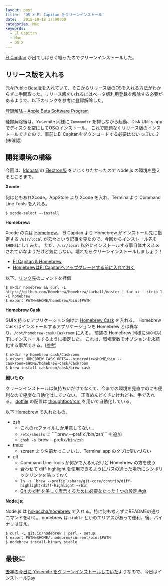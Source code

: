 ```yaml
---
layout: post
title:  'OS X El Capitan をクリーンインストール'
date:   2015-10-18 17:00:00
categories: Mac
keywords:
  - El Capitan
  - Mac
  - OS X
---
```


[El Capitan](http://www.apple.com/jp/osx/) が出てしばらく経ったのでクリーンインストールした。

## リリース版を入れる

元々[Public Beta版](https://beta.apple.com/sp/ja/betaprogram/)を入れていて、そこからリリース版のOSを入れる方法がわからずに手間取った。リリース版をいれるにはベータ版利用登録を解除する必要があるようで、以下のリンクを参考に登録解除した。

[登録解除 - Apple Beta Software Program](https://beta.apple.com/sp/ja/betaprogram/unenroll?locale=ja)

登録解除後は、Yosemite 同様に `Command+r` を押しながら起動、Disk Utility.app でディスクを空にしてOSのインストール。
これで問題なくリリース版のインストールできたので、事前にEl Capitanをダウンロードする必要はないっぽい...?(未確認)

## 開発環境の構築

今回は、[Idobata](https://idobata.io) の [Electron版](https://github.com/hrysd/idobata-electron) をいじくりたかったので Node.js の環境を整えるところまで。

**Xcode:**

何はともあれXcode。AppStore より Xcode を入れ、Terminalより Command Line Tools を入れる。

```
$ xcode-select ―-install
```

**Homebrew:**

Xcode の次は [Homebrew](http://brew.sh/index_ja.html)。
El Capitan より Homebrew がインストール先に指定する `/usr/local` が云々という記事を見たので、今回からインストール先を`$HOME`にしてみた。
ただ、`/usr/local` 以外にインストールする事自体オススメされていなようだけど気にしない。壊れたらクリーンインストールしましょう！

- [El Capitan & Homebrew](https://github.com/Homebrew/homebrew/blob/master/share/doc/homebrew/El_Capitan_and_Homebrew.md#if-usrlocal-does-not-exist)
- [HomebrewはEl Capitanへアップグレードする前に入れておく](http://qiita.com/riocampos/items/525ec4b35744ad586c5a)

以下、[リンク先](https://github.com/Homebrew/homebrew/blob/master/share/doc/homebrew/Installation.md#alternative-installs)のコマンドを拝借

```
$ mkdir homebrew && curl -L https://github.com/Homebrew/homebrew/tarball/master | tar xz --strip 1 -C homebrew
$ export PATH=$HOME/homebrew/bin:$PATH
```

**Homebrew Cask**

GUIを持ったアプリケーション向けに [Homebrew Cask](http://caskroom.io) を入れる。
Homebrew Cask はインストールするアプリケーションを Homebrew とは異なり、`/opt/homebrew-cask/Caskroom` に入る。
前述の Homebrew 同様に`$HOME`以下にインストールするように指定した。
これは、環境変数でオプションを永続化する事ができる。([参考](https://github.com/caskroom/homebrew-cask/blob/master/USAGE.md#options))

```
$ mkdir -p homebrew-cask/Caskroom
$ export HOMEBREW_CASK_OPTS=--binarydir=$HOME/bin --caskroom=$HOME/homebrew-cask/Caskroom
$ brew install caskroom/cask/brew-cask
```

**細いもの:**

クリーンインストールは気持ちいだけでなくて、今までの環境を見直すのにも便利なので極度な自動化はしていない。
正直めんどくさいけれども、手で入れる。
[dotfile](https://github.com/hrysd/config) の配置は [thoughtbot/rcm](https://github.com/thoughtbot/rcm) を用いて自動化している。

以下 Homebrew で入れたもの。

- zsh
  - これの`rc`ファイルしか用意してない...
  - `/etc/shells` に ````brew --prefix`/bin/zsh``` を追加
  - `chsh -s `brew --prefix`/bin/zsh`
- tmux
  - screen より名前かっこいいし、Terminal.app のタブは使いづらい
- git
  - Command Line Tools か何かで入るんだけど Homebrew の方を使う
  - 合わせて diff-highlight を使用できるようにパスの通った場所にシンボリックリンクを貼っておく
  - ```ln -s `brew --prefix`/share/git-core/contrib/diff-highlight/diff-highlight ~/bin```
  - [Git の diff を美しく表示するために必要なたった 1 つの設定 #git](http://motemen.hatenablog.com/entry/2013/11/26/Git_の_diff_を美しく表示するために必要なたった_1_つの設)

**Node.js:**

Node.js は [hokaccha/nodebrew](https://github.com/hokaccha/nodebrew) で入れる。特に何も考えずにREADMEの通りコマンドを叩く。
nodebrew は `stable` とかのエリアスがあって便利。後、バイナリは甘え。

```
$ curl -L git.io/nodebrew | perl - setup
$ export PATH=$HOME/.nodebrew/current/bin:$PATH
$ nodebrew install-binary stable
```

## 最後に

[去年の今日に Yosemite をクリーンインストールしていた](http://docs.hrysd.org/2014/10/18/clean_install_osx_yosemite/)ようなので、今日はインストールDay
